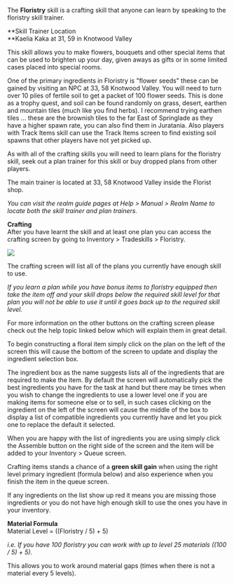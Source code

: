 The **Floristry** skill is a crafting skill that anyone can learn by speaking to the floristry skill trainer.

**Skill Trainer Location  
**Kaelia Kaka at 31, 59 in Knotwood Valley

This skill allows you to make flowers, bouquets and other special items that can be used to brighten up your day, given aways as gifts or in some limited cases placed into special rooms.

One of the primary ingredients in Floristry is "flower seeds" these can be gained by visiting an NPC at 33, 58 Knotwood Valley. You will need to turn over 10 piles of fertile soil to get a packet of 100 flower seeds. This is done as a trophy quest, and soil can be found randomly on grass, desert, earthen and mountain tiles (much like you find herbs). I recommend trying earthen tiles ... these are the brownish tiles to the far East of Springlade as they have a higher spawn rate, you can also find them in Juratania. Also players with Track Items skill can use the Track Items screen to find existing soil spawns that other players have not yet picked up.

As with all of the crafting skills you will need to learn plans for the floristry skill, seek out a plan trainer for this skill or buy dropped plans from other players.  
  
The main trainer is located at 33, 58 Knotwood Valley inside the Florist shop.

_You can visit the realm guide pages at Help > Manual > Realm Name to locate both the skill trainer and plan trainers._

**Crafting**  
After you have learnt the skill and at least one plan you can access the crafting screen by going to Inventory > Tradeskills > Floristry.

[![](https://lohcdn.com/images/t_stonemasonry.jpg)](https://lohcdn.com/images/stonemasonry.jpg)

The crafting screen will list all of the plans you currently have enough skill to use.

_If you learn a plan while you have bonus items to floristry equipped then take the item off and your skill drops below the required skill level for that plan you will not be able to use it until it goes back up to the required skill level._

For more information on the other buttons on the crafting screen please check out the help topic linked below which will explain them in great detail.

To begin constructing a floral item simply click on the plan on the left of the screen this will cause the bottom of the screen to update and display the ingredient selection box.

The ingredient box as the name suggests lists all of the ingredients that are required to make the item. By default the screen will automatically pick the best ingredients you have for the task at hand but there may be times when you wish to change the ingredients to use a lower level one if you are making items for someone else or to sell, in such cases clicking on the ingredient on the left of the screen will cause the middle of the box to display a list of compatible ingredients you currently have and let you pick one to replace the default it selected.

When you are happy with the list of ingredients you are using simply click the Assemble button on the right side of the screen and the item will be added to your Inventory > Queue screen.

Crafting items stands a chance of a **green skill gain** when using the right level primary ingredient (formula below) and also experience when you finish the item in the queue screen.

If any ingredients on the list show up red it means you are missing those ingredients or you do not have high enough skill to use the ones you have in your inventory.

**Material Formula**  
Material Level = ((Floristry / 5) + 5)

_i.e. If you have 100 floristry you can work with up to level 25 materials ((100 / 5) + 5)._

This allows you to work around material gaps (times when there is not a material every 5 levels).